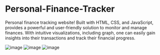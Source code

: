 # Personal-Finance-Tracker
Personal finance tracking website! Built with HTML, CSS, and JavaScript, provides a powerful and user-friendly solution to monitor and manage finances. With intuitive visualizations, including graph, one can easily gain insights into their transactions and track their financial progress. 

![image](https://github.com/iamAni9/Personal-Finance-Tracker/assets/108063755/fc2c828d-6741-4cce-b445-c554e08078c2)
![image](https://github.com/iamAni9/Personal-Finance-Tracker/assets/108063755/ed2a0657-cef7-48d0-bd0a-43a192fbfcb1)
![image](https://github.com/iamAni9/Personal-Finance-Tracker/assets/108063755/41abbf4a-e6ec-41e4-b659-2770c787a3e8)
